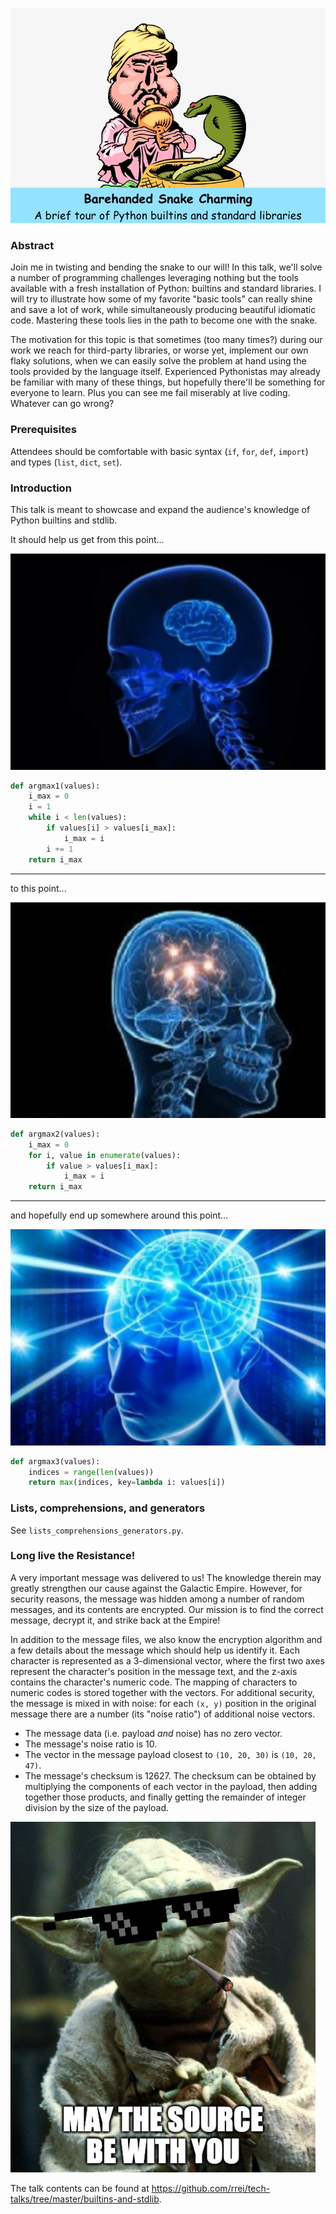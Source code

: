 ![Barehanded Snake Charming: a brief tour of Python builtins and standard libraries](images/banner.jpeg)

### Abstract
Join me in twisting and bending the snake to our will! In this talk, we'll solve a number of programming challenges leveraging nothing but the tools available with a fresh installation of Python: builtins and standard libraries. I will try to illustrate how some of my favorite "basic tools" can really shine and save a lot of work, while simultaneously producing beautiful idiomatic code. Mastering these tools lies in the path to become one with the snake.

The motivation for this topic is that sometimes (too many times?) during our work we reach for third-party libraries, or worse yet, implement our own flaky solutions, when we can easily solve the problem at hand using the tools provided by the language itself. Experienced Pythonistas may already be familiar with many of these things, but hopefully there'll be something for everyone to learn. Plus you can see me fail miserably at live coding. Whatever can go wrong?

### Prerequisites
Attendees should be comfortable with basic syntax (`if`, `for`, `def`, `import`) and types (`list`, `dict`, `set`).

### Introduction
This talk is meant to showcase and expand the audience's knowledge of Python builtins and stdlib.

It should help us get from this point... 

![](images/brain1.jpeg)
```python
def argmax1(values):
    i_max = 0
    i = 1
    while i < len(values):
        if values[i] > values[i_max]:
            i_max = i
        i += 1
    return i_max
```
---

to this point...

![](images/brain2.jpeg)
```python
def argmax2(values):
    i_max = 0
    for i, value in enumerate(values):
        if value > values[i_max]:
            i_max = i
    return i_max
```
---

and hopefully end up somewhere around this point...

![](images/brain3.jpeg)
```python
def argmax3(values):
    indices = range(len(values))
    return max(indices, key=lambda i: values[i])
```

### Lists, comprehensions, and generators

See `lists_comprehensions_generators.py`.


### Long live the Resistance!
A very important message was delivered to us! The knowledge therein may greatly strengthen our cause against the Galactic Empire. However, for security reasons, the message was hidden among a number of random messages, and its contents are encrypted. Our mission is to find the correct message, decrypt it, and strike back at the Empire!

In addition to the message files, we also know the encryption algorithm and a few details about the message which should help us identify it. Each character is represented as a 3-dimensional vector, where the first two axes represent the character's position in the message text, and the z-axis contains the character's numeric code. The mapping of characters to numeric codes is stored together with the vectors. For additional security, the message is mixed in with noise: for each `(x, y)` position in the original message there are a number (its "noise ratio") of additional noise vectors. 

* The message data (i.e. payload *and* noise) has no zero vector.
* The message's noise ratio is 10.
* The vector in the message payload closest to `(10, 20, 30)` is `(10, 20, 47)`.
* The message's checksum is 12627. The checksum can be obtained by multiplying the components of each vector in the payload, then adding together those products, and finally getting the remainder of integer division by the size of the payload.

![](images/yoda.jpeg)

The talk contents can be found at  https://github.com/rrei/tech-talks/tree/master/builtins-and-stdlib.
